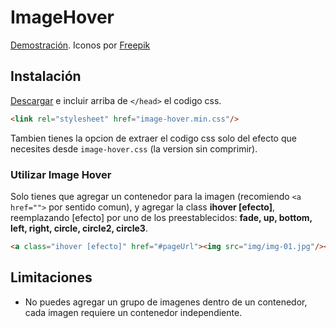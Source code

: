 # ImageHover

[Demostración](http://zkreations.github.io/ImageHover/). Iconos por [Freepik](http://www.freepik.com)

## Instalación

[Descargar](https://github.com/zkreations/ImageHover/archive/master.zip) e incluir arriba de `</head>` el codigo css.

```html
<link rel="stylesheet" href="image-hover.min.css"/>
```

Tambien tienes la opcion de extraer el codigo css solo del efecto que necesites desde `image-hover.css` (la version sin comprimir).

### Utilizar Image Hover

Solo tienes que agregar un contenedor para la imagen (recomiendo `<a href="">` por sentido comun), y agregar la class **ihover [efecto]**, reemplazando [efecto] por uno de los preestablecidos: **fade, up, bottom, left, right, circle, circle2, circle3**.

```html
<a class="ihover [efecto]" href="#pageUrl"><img src="img/img-01.jpg"/></a>
```

## Limitaciones

* No puedes agregar un grupo de imagenes dentro de un contenedor, cada imagen requiere un contenedor independiente.